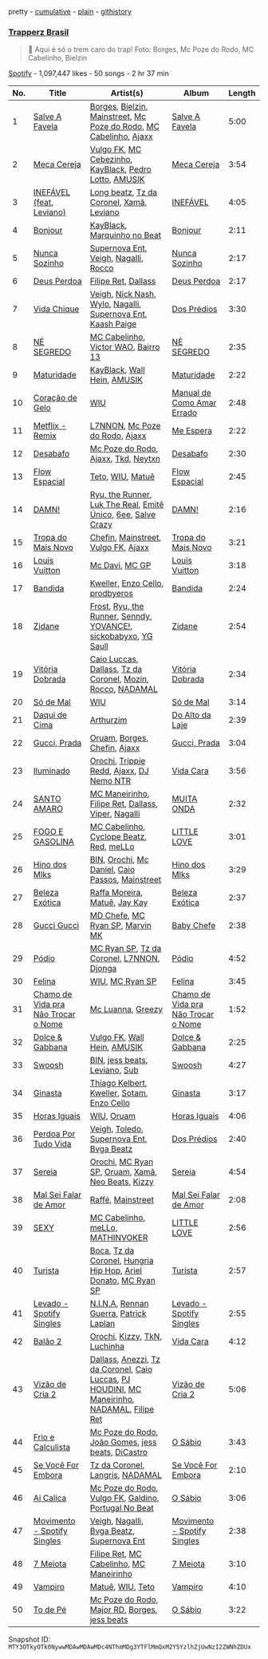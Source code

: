pretty - [cumulative](/playlists/cumulative/37i9dQZF1DWWr5uieiPUVM.md) - [plain](/playlists/plain/37i9dQZF1DWWr5uieiPUVM) - [githistory](https://github.githistory.xyz/mackorone/spotify-playlist-archive/blob/main/playlists/plain/37i9dQZF1DWWr5uieiPUVM)

### [Trapperz Brasil](https://open.spotify.com/playlist/37i9dQZF1DWWr5uieiPUVM)

> 🚂  Aqui é só o trem caro do trap! Foto: Borges, Mc Poze do Rodo, MC Cabelinho, Bielzin

[Spotify](https://open.spotify.com/user/spotify) - 1,097,447 likes - 50 songs - 2 hr 37 min

| No. | Title | Artist(s) | Album | Length |
|---|---|---|---|---|
| 1 | [Salve A Favela](https://open.spotify.com/track/63HYpMDcQo0Fryhmje08Bl) | [Borges](https://open.spotify.com/artist/6jBww4kwlSrjaNYP7AQPtX), [Bielzin](https://open.spotify.com/artist/2vWGxqWbGgmgxVDZ5CBvBP), [Mainstreet](https://open.spotify.com/artist/25XJqeReVV38w0tR04GGBd), [Mc Poze do Rodo](https://open.spotify.com/artist/28ie4NNTa2VW2QV4Zray8M), [MC Cabelinho](https://open.spotify.com/artist/1WQBwwssN6r8DSjUlkyUGW), [Ajaxx](https://open.spotify.com/artist/0y7B2G0jNMGWyQJsOoRMUt) | [Salve A Favela](https://open.spotify.com/album/6voO4re2hvr5NQVG7ho0Qs) | 5:00 |
| 2 | [Meca Cereja](https://open.spotify.com/track/52kcarcX0FQ6wPulXm2bMJ) | [Vulgo FK](https://open.spotify.com/artist/27azwwkxutWL1BWMkgNIh0), [MC Cebezinho](https://open.spotify.com/artist/5Dz2FizMLqV0Cr3c8uhEcF), [KayBlack](https://open.spotify.com/artist/2h5Ha0ZiMFmOQD3iYcSXsy), [Pedro Lotto](https://open.spotify.com/artist/23ot0eI6ByBW6LrlBfr2bm), [AMUSIK](https://open.spotify.com/artist/48r1nXoaPXPSx1LoM0Rnzl) | [Meca Cereja](https://open.spotify.com/album/3gCKmwdF0znVzCsHgSFMmC) | 3:54 |
| 3 | [INEFÁVEL \(feat\. Leviano\)](https://open.spotify.com/track/6a6UEfhgIKfzrZu1hqRYup) | [Long beatz](https://open.spotify.com/artist/1oBkccDqIDMTntIIHKlJBp), [Tz da Coronel](https://open.spotify.com/artist/3lIU3RoZiHen1QXAQ3KQ9e), [Xamã](https://open.spotify.com/artist/5YwzDz4RJfTiMHS4tdR5Lf), [Leviano](https://open.spotify.com/artist/0xEdwBYYjxw6wk179Tq2sJ) | [INEFÁVEL](https://open.spotify.com/album/1zztQHsfyK0hYA8debeM6X) | 4:05 |
| 4 | [Bonjour](https://open.spotify.com/track/2tFmuYL5D8zqBHvs0nG5Tn) | [KayBlack](https://open.spotify.com/artist/2h5Ha0ZiMFmOQD3iYcSXsy), [Marquinho no Beat](https://open.spotify.com/artist/4Z9aFsrQeXQbKIOryEkfqe) | [Bonjour](https://open.spotify.com/album/0Baa9kQydueBXW6jcAE6Tq) | 2:11 |
| 5 | [Nunca Sozinho](https://open.spotify.com/track/0uGpWtQgtZ6UcFXnFiNhNq) | [Supernova Ent](https://open.spotify.com/artist/3prRKGJz16RRMRSIM97nHw), [Veigh](https://open.spotify.com/artist/4YqwRbMLqGHRHLS1w2ZKse), [Nagalli](https://open.spotify.com/artist/6TPJK8tv3AKKSsw0lENTQk), [Rocco](https://open.spotify.com/artist/5OvehyyUJ5edWaogL9o4Ka) | [Nunca Sozinho](https://open.spotify.com/album/5UDKZWc01Bse8OGYCR2wpb) | 2:17 |
| 6 | [Deus Perdoa](https://open.spotify.com/track/4tuFNhM69UakXdPg4RrNvp) | [Filipe Ret](https://open.spotify.com/artist/7gJN8W0589FisSYJS17K54), [Dallass](https://open.spotify.com/artist/4LAFtDzlQM89xov636hMVv) | [Deus Perdoa](https://open.spotify.com/album/0qruvxQou6I8A0fmUiMsFv) | 2:17 |
| 7 | [Vida Chique](https://open.spotify.com/track/5ffDENIdtByAZxHpuuj9li) | [Veigh](https://open.spotify.com/artist/4YqwRbMLqGHRHLS1w2ZKse), [Nick Nash](https://open.spotify.com/artist/03evdtQP9vcuqdDU6hOluN), [Wylo](https://open.spotify.com/artist/56l3zYVU89SjFJXyoOdsBg), [Nagalli](https://open.spotify.com/artist/6TPJK8tv3AKKSsw0lENTQk), [Supernova Ent](https://open.spotify.com/artist/3prRKGJz16RRMRSIM97nHw), [Kaash Paige](https://open.spotify.com/artist/0f2YkMXwFNJNSX7MymevKE) | [Dos Prédios](https://open.spotify.com/album/7ARyKbobUo0oE30Arwe67d) | 3:30 |
| 8 | [NÉ SEGREDO](https://open.spotify.com/track/4pjznsLeoyimnxGlVpmyJI) | [MC Cabelinho](https://open.spotify.com/artist/1WQBwwssN6r8DSjUlkyUGW), [Victor WAO](https://open.spotify.com/artist/1ew4rMO5r0Oon1R9xZxo8Q), [Bairro 13](https://open.spotify.com/artist/2ippo8G3HMB1qEEJvkj8PT) | [NÉ SEGREDO](https://open.spotify.com/album/0RrjNaFfi2X1qVLPSLXTwT) | 2:35 |
| 9 | [Maturidade](https://open.spotify.com/track/5RHOhXxMVhpEaBcG6hIydA) | [KayBlack](https://open.spotify.com/artist/2h5Ha0ZiMFmOQD3iYcSXsy), [Wall Hein](https://open.spotify.com/artist/5wEgjH2s4SAiffRmzkBqHB), [AMUSIK](https://open.spotify.com/artist/48r1nXoaPXPSx1LoM0Rnzl) | [Maturidade](https://open.spotify.com/album/2QWzXzDW94VU4E9KBSJehg) | 2:22 |
| 10 | [Coração de Gelo](https://open.spotify.com/track/7nFvKgVumc9FcU97zGjjei) | [WIU](https://open.spotify.com/artist/3MrDVzg7ZXaYMyQmbDInr7) | [Manual de Como Amar Errado](https://open.spotify.com/album/7wUbINCiBbmMPH50g1bg3I) | 2:48 |
| 11 | [Metflix \- Remix](https://open.spotify.com/track/0o1FzBVTQhHBjwxaNko4Jh) | [L7NNON](https://open.spotify.com/artist/0JjPiLQNgAFaEkwoy56B1C), [Mc Poze do Rodo](https://open.spotify.com/artist/28ie4NNTa2VW2QV4Zray8M), [Ajaxx](https://open.spotify.com/artist/0y7B2G0jNMGWyQJsOoRMUt) | [Me Espera](https://open.spotify.com/album/4JL14tRjU1msXjdvLmfLof) | 2:22 |
| 12 | [Desabafo](https://open.spotify.com/track/37LWZe5mdHIKuXBh8GuwlH) | [Mc Poze do Rodo](https://open.spotify.com/artist/28ie4NNTa2VW2QV4Zray8M), [Ajaxx](https://open.spotify.com/artist/0y7B2G0jNMGWyQJsOoRMUt), [Tkd](https://open.spotify.com/artist/1GYx2LBI5bt0xRUpvdGYYt), [Neytxn](https://open.spotify.com/artist/7L1wqmAtk7pQwj2xtPWIbq) | [Desabafo](https://open.spotify.com/album/5glFkBO45WBRpvp4dMWPrm) | 2:30 |
| 13 | [Flow Espacial](https://open.spotify.com/track/4qDT0BeJ7BjatrN9k8AvB4) | [Teto](https://open.spotify.com/artist/68YeXpLt3jB7JHQS5ZjMGo), [WIU](https://open.spotify.com/artist/3MrDVzg7ZXaYMyQmbDInr7), [Matuê](https://open.spotify.com/artist/5nP8x4uEFjAAmDzwOEc9b8) | [Flow Espacial](https://open.spotify.com/album/02bPJTNRLkXeVWQPihqHNX) | 2:45 |
| 14 | [DAMN!](https://open.spotify.com/track/4W73K97eCNM6mUJFfIAHpH) | [Ryu, the Runner](https://open.spotify.com/artist/1ZzJx2AgPmbnOE6OXhnn5K), [Luk The Real](https://open.spotify.com/artist/3Lw8tmb8t7XVLonOhQlqbA), [Emitê Único](https://open.spotify.com/artist/4z8ieq95PTFrqoxYhozY75), [6ee](https://open.spotify.com/artist/44sYX4gwGmUZBnNT2AZTPW), [Salve Crazy](https://open.spotify.com/artist/3eegqYNOBDWAuQME8S5W1q) | [DAMN!](https://open.spotify.com/album/6qSPMmvre5bcLFcdHNVDs4) | 2:16 |
| 15 | [Tropa do Mais Novo](https://open.spotify.com/track/1Afqu53uuGNHKXyCfNIqhW) | [Chefin](https://open.spotify.com/artist/68PYmgkbRP1qZnEWOry7sB), [Mainstreet](https://open.spotify.com/artist/25XJqeReVV38w0tR04GGBd), [Vulgo FK](https://open.spotify.com/artist/27azwwkxutWL1BWMkgNIh0), [Ajaxx](https://open.spotify.com/artist/0y7B2G0jNMGWyQJsOoRMUt) | [Tropa do Mais Novo](https://open.spotify.com/album/1HDwGbuDmbuu8WJG81cCMV) | 3:21 |
| 16 | [Louis Vuitton](https://open.spotify.com/track/1qskwaEEWMBqkeHINOSTtc) | [Mc Davi](https://open.spotify.com/artist/1cYhx7ZOhYoVmnDPb9KMwo), [MC GP](https://open.spotify.com/artist/5s27i7oqhNWIcE4HeoVdq0) | [Louis Vuitton](https://open.spotify.com/album/1djSlbou23jCXL7EUzDIZy) | 3:18 |
| 17 | [Bandida](https://open.spotify.com/track/1maizcIARVRKATHo6XFTgY) | [Kweller](https://open.spotify.com/artist/4W4NkfM4A1sX2S2bfYlV07), [Enzo Cello](https://open.spotify.com/artist/5d6V3NZSeR7XZmEkf8inaU), [prodbyeros](https://open.spotify.com/artist/2VykmpwjNmZuVWKiKnqonz) | [Bandida](https://open.spotify.com/album/7pmxyDXJOZkpv1IiPyvq7J) | 2:24 |
| 18 | [Zidane](https://open.spotify.com/track/1Byvv0RuG4JaJwRzdNoWqn) | [Frost](https://open.spotify.com/artist/1Pwn5xh6yzHjkDdDOk5xqD), [Ryu, the Runner](https://open.spotify.com/artist/1ZzJx2AgPmbnOE6OXhnn5K), [Senndy](https://open.spotify.com/artist/6dfVDfsJOmrY9Xr0Y936m3), [YOVANCE!](https://open.spotify.com/artist/5xekWu0d327YLtbYFhhDGu), [sickobabyxo](https://open.spotify.com/artist/5QFWsfryRsbn8O2ryBFsqL), [YG Saull](https://open.spotify.com/artist/5JsdUwOF1q652VQpSdeC5Z) | [Zidane](https://open.spotify.com/album/6j0CTG6WzlXLfMp8MVO1M6) | 2:54 |
| 19 | [Vitória Dobrada](https://open.spotify.com/track/59KoLGYeBxZ11VUln2LBAL) | [Caio Luccas](https://open.spotify.com/artist/1a3fr7NdeBT4JlGj6YlbDL), [Dallass](https://open.spotify.com/artist/4LAFtDzlQM89xov636hMVv), [Tz da Coronel](https://open.spotify.com/artist/3lIU3RoZiHen1QXAQ3KQ9e), [Mozin](https://open.spotify.com/artist/2BUCvMiMXfeacgCy3saqs6), [Rocco](https://open.spotify.com/artist/5OvehyyUJ5edWaogL9o4Ka), [NADAMAL](https://open.spotify.com/artist/3YVxmhkewoRHu8WFgWlCb7) | [Vitória Dobrada](https://open.spotify.com/album/68ZbRbgtvH2JBiqC5nCx6f) | 2:34 |
| 20 | [Só de Mal](https://open.spotify.com/track/4hWp2U1XNZkXK23iyyfWgh) | [WIU](https://open.spotify.com/artist/3MrDVzg7ZXaYMyQmbDInr7) | [Só de Mal](https://open.spotify.com/album/4xZt0tVpMGl5jS3qFCJYQA) | 3:14 |
| 21 | [Daqui de Cima](https://open.spotify.com/track/717tAnbqbE7NMGDVOFdwww) | [Arthurzim](https://open.spotify.com/artist/60chcKrdgEA7TZbi4fWVri) | [Do Alto da Laje](https://open.spotify.com/album/62hm4EluZad8WpNZZPdR0H) | 2:39 |
| 22 | [Gucci, Prada](https://open.spotify.com/track/6iKT8x1sTotyl1ye0lgD5I) | [Oruam](https://open.spotify.com/artist/4yGgbQJMq9orWypwqtdzYT), [Borges](https://open.spotify.com/artist/6jBww4kwlSrjaNYP7AQPtX), [Chefin](https://open.spotify.com/artist/68PYmgkbRP1qZnEWOry7sB), [Ajaxx](https://open.spotify.com/artist/0y7B2G0jNMGWyQJsOoRMUt) | [Gucci, Prada](https://open.spotify.com/album/2bEgdwaosXzPsnvfKKIYTb) | 3:04 |
| 23 | [Iluminado](https://open.spotify.com/track/3jwlXvfPNOiATnucQH6BrO) | [Orochi](https://open.spotify.com/artist/3rfM2cGqF6DB0kUyytMkXx), [Trippie Redd](https://open.spotify.com/artist/6Xgp2XMz1fhVYe7i6yNAax), [Ajaxx](https://open.spotify.com/artist/0y7B2G0jNMGWyQJsOoRMUt), [DJ Nemo NTR](https://open.spotify.com/artist/7LioJE25SJYNLAFe1Opar0) | [Vida Cara](https://open.spotify.com/album/05O0Z1S7MeE49h8krhErzy) | 3:56 |
| 24 | [SANTO AMARO](https://open.spotify.com/track/2W1otaX5yQF4fCijymlvoM) | [MC Maneirinho](https://open.spotify.com/artist/3M8aD9XWxfel3jZakRbibZ), [Filipe Ret](https://open.spotify.com/artist/7gJN8W0589FisSYJS17K54), [Dallass](https://open.spotify.com/artist/4LAFtDzlQM89xov636hMVv), [Viper](https://open.spotify.com/artist/7lr4WifTmPssQJgBmbjiJq), [Nagalli](https://open.spotify.com/artist/6TPJK8tv3AKKSsw0lENTQk) | [MUITA ONDA](https://open.spotify.com/album/2WMPOyfjd59nxbXmLlo4n4) | 2:32 |
| 25 | [FOGO E GASOLINA](https://open.spotify.com/track/52EYWdjiulHaehpexuowyh) | [MC Cabelinho](https://open.spotify.com/artist/1WQBwwssN6r8DSjUlkyUGW), [Cyclope Beatz](https://open.spotify.com/artist/0VQRHmzky5fo3E5LZB0x3e), [Red](https://open.spotify.com/artist/4h7R7VHRgyc9Y9fApmbq9S), [meLLo](https://open.spotify.com/artist/5e9fQ7H6ynkMPiZM2ADQDm) | [LITTLE LOVE](https://open.spotify.com/album/0YSpRv5TQFxz2im8ijEglV) | 3:01 |
| 26 | [Hino dos Mlks](https://open.spotify.com/track/3gx9a8ea1nI0Wym9hJpdbJ) | [BIN](https://open.spotify.com/artist/1WXbiUMl1AT9Inb619xPUg), [Orochi](https://open.spotify.com/artist/3rfM2cGqF6DB0kUyytMkXx), [Mc Daniel](https://open.spotify.com/artist/6YzSM19LzpLH0nVKKU6Jsy), [Caio Passos](https://open.spotify.com/artist/6zGPa2tLMJ5HQYUddZI8di), [Mainstreet](https://open.spotify.com/artist/25XJqeReVV38w0tR04GGBd) | [Hino dos Mlks](https://open.spotify.com/album/0oqZQcQBNKWMxTGgi72eMt) | 3:29 |
| 27 | [Beleza Exótica](https://open.spotify.com/track/2hvpRKeyFQtB4a5aV9YvfV) | [Raffa Moreira](https://open.spotify.com/artist/4xUawweuqhjMvoScRGbveR), [Matuê](https://open.spotify.com/artist/5nP8x4uEFjAAmDzwOEc9b8), [Jay Kay](https://open.spotify.com/artist/1hMrgRIkEemGJWByc74Kki) | [Beleza Exótica](https://open.spotify.com/album/5kfRrdhHmQ5fHgKtz351Yt) | 2:37 |
| 28 | [Gucci Gucci](https://open.spotify.com/track/7FBlp88UD4Ik0n0L3nazoW) | [MD Chefe](https://open.spotify.com/artist/6yZKPB8eRoJesHjtxPxSLs), [MC Ryan SP](https://open.spotify.com/artist/75i9GaW2MJUgt4BkdUnuUY), [Marvin MK](https://open.spotify.com/artist/7DlDVQY8FKFc9x03NNmtAA) | [Baby Chefe](https://open.spotify.com/album/4KW7mmQ6zVpqvPisTYE9jJ) | 2:38 |
| 29 | [Pódio](https://open.spotify.com/track/3HbwiEXq3qP1fxF34knmnV) | [MC Ryan SP](https://open.spotify.com/artist/75i9GaW2MJUgt4BkdUnuUY), [Tz da Coronel](https://open.spotify.com/artist/3lIU3RoZiHen1QXAQ3KQ9e), [L7NNON](https://open.spotify.com/artist/0JjPiLQNgAFaEkwoy56B1C), [Djonga](https://open.spotify.com/artist/204IwDdaHE4ymGk9Kya2pY) | [Pódio](https://open.spotify.com/album/7APauEMJTjJ92yVrCoa16T) | 4:52 |
| 30 | [Felina](https://open.spotify.com/track/2orGm2E68ODFYOURjaES62) | [WIU](https://open.spotify.com/artist/3MrDVzg7ZXaYMyQmbDInr7), [MC Ryan SP](https://open.spotify.com/artist/75i9GaW2MJUgt4BkdUnuUY) | [Felina](https://open.spotify.com/album/28BuR3X6PDJ6rJ5QapLYgn) | 3:45 |
| 31 | [Chamo de Vida pra Não Trocar o Nome](https://open.spotify.com/track/32UMlctxWFMG5AUTzNT8Ut) | [Mc Luanna](https://open.spotify.com/artist/6VpdTQWCRE01WVoEuby2a6), [Greezy](https://open.spotify.com/artist/3exY81LSlWqpL03GFPTEgB) | [Chamo de Vida pra Não Trocar o Nome](https://open.spotify.com/album/05SlkMEdYc81IU8CFtolKW) | 1:52 |
| 32 | [Dolce & Gabbana](https://open.spotify.com/track/3M132kZMsHNU0KaBwn85HY) | [Vulgo FK](https://open.spotify.com/artist/27azwwkxutWL1BWMkgNIh0), [Wall Hein](https://open.spotify.com/artist/5wEgjH2s4SAiffRmzkBqHB), [AMUSIK](https://open.spotify.com/artist/48r1nXoaPXPSx1LoM0Rnzl) | [Dolce & Gabbana](https://open.spotify.com/album/2JhwjvmOEdWLGx78QladVw) | 2:25 |
| 33 | [Swoosh](https://open.spotify.com/track/4MJNNWcVqQg1DUvhv0IF4n) | [BIN](https://open.spotify.com/artist/1WXbiUMl1AT9Inb619xPUg), [jess beats](https://open.spotify.com/artist/7uskxjQtkzfiqHCNIIv3gD), [Leviano](https://open.spotify.com/artist/0xEdwBYYjxw6wk179Tq2sJ), [Sub](https://open.spotify.com/artist/0J1AbzNzCjcNrGW7KUABe1) | [Swoosh](https://open.spotify.com/album/0DD0qAUlaWOx0vIM3orM3d) | 4:27 |
| 34 | [Ginasta](https://open.spotify.com/track/4VxNDfNfU2C0XigRKpSDLV) | [Thiago Kelbert](https://open.spotify.com/artist/22kCWlXVaiBMYozPgHQhZM), [Kweller](https://open.spotify.com/artist/4W4NkfM4A1sX2S2bfYlV07), [Sotam](https://open.spotify.com/artist/0xKbHuoAoxvPu5uGax4d9l), [Enzo Cello](https://open.spotify.com/artist/5d6V3NZSeR7XZmEkf8inaU) | [Ginasta](https://open.spotify.com/album/7HZwAnNf4R4n1LTdqenkWY) | 3:17 |
| 35 | [Horas Iguais](https://open.spotify.com/track/4m8kG46clzxMxyrDuFo1Uq) | [WIU](https://open.spotify.com/artist/3MrDVzg7ZXaYMyQmbDInr7), [Oruam](https://open.spotify.com/artist/4yGgbQJMq9orWypwqtdzYT) | [Horas Iguais](https://open.spotify.com/album/75q0lNTV1DIYkLeBqil9EE) | 4:06 |
| 36 | [Perdoa Por Tudo Vida](https://open.spotify.com/track/7zKqmAHGY8zm2UA4wT5ant) | [Veigh](https://open.spotify.com/artist/4YqwRbMLqGHRHLS1w2ZKse), [Toledo](https://open.spotify.com/artist/7I4OIWw3Zm4lUmt2QHnz30), [Supernova Ent](https://open.spotify.com/artist/3prRKGJz16RRMRSIM97nHw), [Bvga Beatz](https://open.spotify.com/artist/7saGN6a32YNpiMPo2SWJxE) | [Dos Prédios](https://open.spotify.com/album/7ARyKbobUo0oE30Arwe67d) | 2:40 |
| 37 | [Sereia](https://open.spotify.com/track/77UrDaIQq6JZIJWeLgJaRf) | [Orochi](https://open.spotify.com/artist/3rfM2cGqF6DB0kUyytMkXx), [MC Ryan SP](https://open.spotify.com/artist/75i9GaW2MJUgt4BkdUnuUY), [Oruam](https://open.spotify.com/artist/4yGgbQJMq9orWypwqtdzYT), [Xamã](https://open.spotify.com/artist/5YwzDz4RJfTiMHS4tdR5Lf), [Neo Beats](https://open.spotify.com/artist/6PERJZF7wohA034PAxDK0b), [Kizzy](https://open.spotify.com/artist/2NMYOlZHIEsSq7pp5jBjic) | [Sereia](https://open.spotify.com/album/56nuoKYRrbcBq73wUuSEyI) | 4:54 |
| 38 | [Mal Sei Falar de Amor](https://open.spotify.com/track/1BoMpKPeITtg3HN9Ursz5T) | [Raffé](https://open.spotify.com/artist/0BMccF4OSgl180EzdVFY9m), [Mainstreet](https://open.spotify.com/artist/25XJqeReVV38w0tR04GGBd) | [Mal Sei Falar de Amor](https://open.spotify.com/album/2p6554PCcGEKWrSLknXpAr) | 2:08 |
| 39 | [SEXY](https://open.spotify.com/track/0ReqDOp3nbS49HRy4BrmkY) | [MC Cabelinho](https://open.spotify.com/artist/1WQBwwssN6r8DSjUlkyUGW), [meLLo](https://open.spotify.com/artist/5e9fQ7H6ynkMPiZM2ADQDm), [MATHINVOKER](https://open.spotify.com/artist/69o8iufFnvKcM2HcURIkbc) | [LITTLE LOVE](https://open.spotify.com/album/0YSpRv5TQFxz2im8ijEglV) | 2:56 |
| 40 | [Turista](https://open.spotify.com/track/78OWuPL27aLMkDKdFNNnuH) | [Boca](https://open.spotify.com/artist/7DM9mUj11mLXmrtgw8YxaX), [Tz da Coronel](https://open.spotify.com/artist/3lIU3RoZiHen1QXAQ3KQ9e), [Hungria Hip Hop](https://open.spotify.com/artist/0vLuOi2k62sHujIfplInlK), [Ariel Donato](https://open.spotify.com/artist/7H3XEvrS2PsNzM76MczgHJ), [MC Ryan SP](https://open.spotify.com/artist/75i9GaW2MJUgt4BkdUnuUY) | [Turista](https://open.spotify.com/album/2vYVeLDr48qREuBxam5IYI) | 2:57 |
| 41 | [Levado \- Spotify Singles](https://open.spotify.com/track/15psePad9IL6X85xlyjzRh) | [N.I.N.A](https://open.spotify.com/artist/32NfHH4nSmu97Z4RQjPyET), [Rennan Guerra](https://open.spotify.com/artist/1342WybEuWuTMbl8emV1TA), [Patrick Laplan](https://open.spotify.com/artist/4XfU95qBFC5ZmdhfRXeP6o) | [Levado \- Spotify Singles](https://open.spotify.com/album/2vJRY4PZKv6wtUdG7Uoldy) | 2:55 |
| 42 | [Balão 2](https://open.spotify.com/track/4y956Vqc68NtoH6Xpy91X2) | [Orochi](https://open.spotify.com/artist/3rfM2cGqF6DB0kUyytMkXx), [Kizzy](https://open.spotify.com/artist/2NMYOlZHIEsSq7pp5jBjic), [TkN](https://open.spotify.com/artist/3SB4jbHhsv6NQTh7ZT5GzS), [Luchinha](https://open.spotify.com/artist/0nwvLZTpWaZMATKuwSuicL) | [Vida Cara](https://open.spotify.com/album/05O0Z1S7MeE49h8krhErzy) | 4:12 |
| 43 | [Vizão de Cria 2](https://open.spotify.com/track/4eTtgdIXEy2LvLeg7NNSov) | [Dallass](https://open.spotify.com/artist/4LAFtDzlQM89xov636hMVv), [Anezzi](https://open.spotify.com/artist/1RaUlYy9nsEiDlucisa5Bk), [Tz da Coronel](https://open.spotify.com/artist/3lIU3RoZiHen1QXAQ3KQ9e), [Caio Luccas](https://open.spotify.com/artist/1a3fr7NdeBT4JlGj6YlbDL), [PJ HOUDINI](https://open.spotify.com/artist/3nfVTPYDnppERKGCRS4vim), [MC Maneirinho](https://open.spotify.com/artist/3M8aD9XWxfel3jZakRbibZ), [NADAMAL](https://open.spotify.com/artist/3YVxmhkewoRHu8WFgWlCb7), [Filipe Ret](https://open.spotify.com/artist/7gJN8W0589FisSYJS17K54) | [Vizão de Cria 2](https://open.spotify.com/album/3W3xxYwImmhuDQhYCRb1Tl) | 5:06 |
| 44 | [Frio e Calculista](https://open.spotify.com/track/57nvtO3EJuh6zuB67R3QeF) | [Mc Poze do Rodo](https://open.spotify.com/artist/28ie4NNTa2VW2QV4Zray8M), [João Gomes](https://open.spotify.com/artist/4JNo6Q5KdcRf1vtSX9mB0S), [jess beats](https://open.spotify.com/artist/7uskxjQtkzfiqHCNIIv3gD), [DiCastro](https://open.spotify.com/artist/021AgNRiFV8NmuDqQceKvF) | [O Sábio](https://open.spotify.com/album/6aONODz5AYfzrNESWC9n4W) | 3:43 |
| 45 | [Se Você For Embora](https://open.spotify.com/track/13SWee2K1tLqE8rzgoIAzC) | [Tz da Coronel](https://open.spotify.com/artist/3lIU3RoZiHen1QXAQ3KQ9e), [Langris](https://open.spotify.com/artist/2J4i3afJjXrqDGWRYn6sBI), [NADAMAL](https://open.spotify.com/artist/3YVxmhkewoRHu8WFgWlCb7) | [Se Você For Embora](https://open.spotify.com/album/74ieAYOF8EhRxQ4dIkhrN0) | 2:10 |
| 46 | [Ai Calica](https://open.spotify.com/track/65CB461aKF5FvIuuzqUgXu) | [Mc Poze do Rodo](https://open.spotify.com/artist/28ie4NNTa2VW2QV4Zray8M), [Vulgo FK](https://open.spotify.com/artist/27azwwkxutWL1BWMkgNIh0), [Galdino](https://open.spotify.com/artist/0WvTL8PecsD3VxRGuHdSxj), [Portugal No Beat](https://open.spotify.com/artist/71LRKKvAjoc6LyNmob269Q) | [O Sábio](https://open.spotify.com/album/6aONODz5AYfzrNESWC9n4W) | 3:06 |
| 47 | [Movimento \- Spotify Singles](https://open.spotify.com/track/1U3oUPST65OhAz9PG4eAVv) | [Veigh](https://open.spotify.com/artist/4YqwRbMLqGHRHLS1w2ZKse), [Nagalli](https://open.spotify.com/artist/6TPJK8tv3AKKSsw0lENTQk), [Bvga Beatz](https://open.spotify.com/artist/7saGN6a32YNpiMPo2SWJxE), [Supernova Ent](https://open.spotify.com/artist/3prRKGJz16RRMRSIM97nHw) | [Movimento \- Spotify Singles](https://open.spotify.com/album/21HW4JmG3uIqsHLExLFQnZ) | 2:38 |
| 48 | [7 Meiota](https://open.spotify.com/track/7GlKZPZ02XIhVCSwHboMTb) | [Filipe Ret](https://open.spotify.com/artist/7gJN8W0589FisSYJS17K54), [MC Cabelinho](https://open.spotify.com/artist/1WQBwwssN6r8DSjUlkyUGW), [MC Maneirinho](https://open.spotify.com/artist/3M8aD9XWxfel3jZakRbibZ) | [7 Meiota](https://open.spotify.com/album/48aImzLYN7EO5RTsJSKXjW) | 3:10 |
| 49 | [Vampiro](https://open.spotify.com/track/6bTdZ7xfKp3NqqADJ8HLyj) | [Matuê](https://open.spotify.com/artist/5nP8x4uEFjAAmDzwOEc9b8), [WIU](https://open.spotify.com/artist/3MrDVzg7ZXaYMyQmbDInr7), [Teto](https://open.spotify.com/artist/68YeXpLt3jB7JHQS5ZjMGo) | [Vampiro](https://open.spotify.com/album/2Czm8l03F67WEzX8MDruyy) | 4:10 |
| 50 | [To de Pé](https://open.spotify.com/track/6WHGZ8voLYNlgYlUyBhQm9) | [Mc Poze do Rodo](https://open.spotify.com/artist/28ie4NNTa2VW2QV4Zray8M), [Major RD](https://open.spotify.com/artist/76hYPcWML9NGEh8LashwT5), [Borges](https://open.spotify.com/artist/6jBww4kwlSrjaNYP7AQPtX), [jess beats](https://open.spotify.com/artist/7uskxjQtkzfiqHCNIIv3gD) | [O Sábio](https://open.spotify.com/album/6aONODz5AYfzrNESWC9n4W) | 3:22 |

Snapshot ID: `MTY3OTkyOTk0NywwMDAwMDAwMDc4NThmMDg3YTFlMmQxM2Y5YzlhZjUwNzI2ZWNhZDUx`
